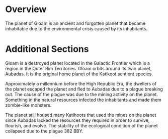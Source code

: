 # Overview

The planet of Gloam is an ancient and forgotten planet that became inhabitable due to the environmental crisis caused by its inhabitants.

# Additional Sections

Gloam is a destroyed planet located in the Galactic Frontier which is a region in the Outer Rim Territories.
Gloam orbits around its twin planet, Aubadas.
It is the original home planet of the Katikoot sentient species.

Approximately a millennium before the High Republic Era, the dwellers of the planet escaped the planet and fled to Aubadas due to a plague breaking out.
The cause of the plague was due to the mining activity on the planet.
Something in the natural resources infected the inhabitants and made them zombie-like monsters.

The planet still housed many Katihoots that used the mines on the planet since Aubadas lacked the resources they required in order to survive, flourish, and evolve.
The stability of the ecological condition of the planet collapsed due to the plague 382 BBY.
